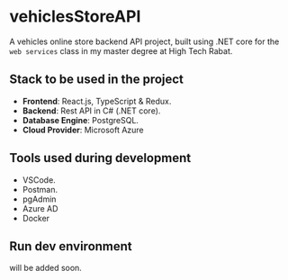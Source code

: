 # vehiclesStoreAPI

A vehicles online store backend API project, built using .NET core for the `web services` class in my master degree at High Tech Rabat.

## Stack to be used in the project

- **Frontend**: React.js, TypeScript & Redux.
- **Backend**: Rest API in C# (.NET core).
- **Database Engine**: PostgreSQL.
- **Cloud Provider**: Microsoft Azure

## Tools used during development

- VSCode.
- Postman.
- pgAdmin
- Azure AD
- Docker

## Run dev environment

will be added soon.
